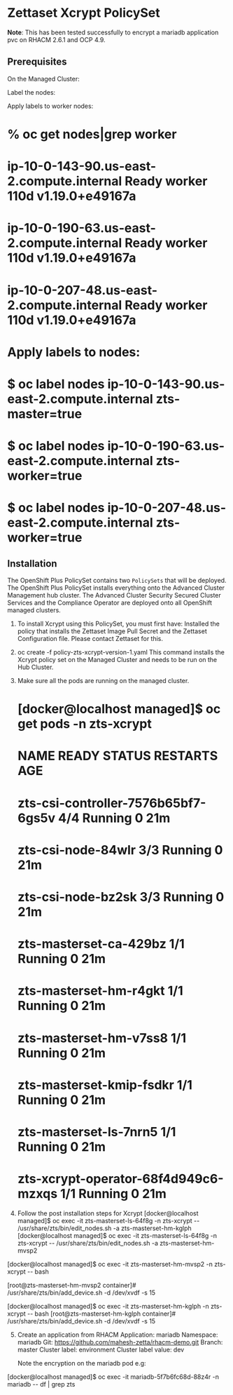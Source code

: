 # Zettaset Xcrypt PolicySet

**Note**: This has been tested successfully to encrypt a mariadb application pvc on RHACM 2.6.1 and OCP 4.9.

## Prerequisites

On the Managed Cluster:

Label the nodes:

Apply labels to worker nodes:

   # % oc get nodes|grep worker
   # ip-10-0-143-90.us-east-2.compute.internal    Ready      worker   110d   v1.19.0+e49167a
   # ip-10-0-190-63.us-east-2.compute.internal    Ready      worker   110d   v1.19.0+e49167a
   # ip-10-0-207-48.us-east-2.compute.internal    Ready      worker   110d   v1.19.0+e49167a

   # Apply labels to nodes:
   # $ oc label nodes ip-10-0-143-90.us-east-2.compute.internal zts-master=true
   # $ oc label nodes ip-10-0-190-63.us-east-2.compute.internal zts-worker=true
   # $ oc label nodes ip-10-0-207-48.us-east-2.compute.internal zts-worker=true
 

## Installation

The OpenShift Plus PolicySet contains two `PolicySets` that will be deployed.  The OpenShift Plus PolicySet installs everything onto the Advanced Cluster Management hub cluster.  The Advanced Cluster Security Secured Cluster Services and the Compliance Operator are deployed onto all OpenShift managed clusters.

1. To install Xcrypt using this PolicySet, you must first have:
   Installed the policy that installs the Zettaset Image Pull Secret and the Zettaset Configuration file.
   Please contact Zettaset for this.
2. oc create -f policy-zts-xcrypt-version-1.yaml
   This command installs the Xcrypt policy set on the Managed Cluster and needs to be run on the Hub Cluster.
3. Make sure all the pods are running on the managed cluster.

    #  [docker@localhost managed]$ oc get pods -n zts-xcrypt
    #  NAME                                   READY   STATUS    RESTARTS   AGE
    #  zts-csi-controller-7576b65bf7-6gs5v    4/4     Running   0          21m
    #  zts-csi-node-84wlr                     3/3     Running   0          21m
    #  zts-csi-node-bz2sk                     3/3     Running   0          21m
    #  zts-masterset-ca-429bz                 1/1     Running   0          21m
    #  zts-masterset-hm-r4gkt                 1/1     Running   0          21m
    #  zts-masterset-hm-v7ss8                 1/1     Running   0          21m
    #  zts-masterset-kmip-fsdkr               1/1     Running   0          21m
    #  zts-masterset-ls-7nrn5                 1/1     Running   0          21m
    #  zts-xcrypt-operator-68f4d949c6-mzxqs   1/1     Running   0          21m
 
4.  Follow the post installation steps for Xcrypt 
[docker@localhost managed]$ oc exec -it  zts-masterset-ls-64f8g -n zts-xcrypt -- /usr/share/zts/bin/edit_nodes.sh   -a zts-masterset-hm-kglph
[docker@localhost managed]$ oc exec -it  zts-masterset-ls-64f8g -n zts-xcrypt -- /usr/share/zts/bin/edit_nodes.sh   -a zts-masterset-hm-mvsp2

[docker@localhost managed]$ oc exec -it zts-masterset-hm-mvsp2 -n zts-xcrypt -- bash

[root@zts-masterset-hm-mvsp2 container]# /usr/share/zts/bin/add_device.sh -d /dev/xvdf -s 15

[docker@localhost managed]$ oc exec -it zts-masterset-hm-kglph -n zts-xcrypt -- bash
[root@zts-masterset-hm-kglph container]#  /usr/share/zts/bin/add_device.sh -d /dev/xvdf -s 15

5.  Create an application from RHACM
    Application: mariadb
    Namespace: mariadb
    Git:        https://github.com/mahesh-zetta/rhacm-demo.git
    Branch: master
    Cluster label: environment
    Cluster label value: dev

    Note the encryption on the mariadb pod
e.g:

[docker@localhost managed]$ oc exec -it mariadb-5f7b6fc68d-88z4r -n mariadb -- df | grep zts

